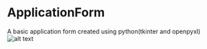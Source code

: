 # ApplicationForm
A basic application form created using python(tkinter and openpyxl)
![alt text](https://drive.google.com/file/d/1zZ_xFINVuf24fUgN2pJDaTYC9krh4xFX/view?raw=true)

